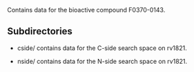 Contains data for the bioactive compound F0370-0143.

## Subdirectories

- cside/ contains data for the C-side search space on rv1821.

- nside/ contains data for the N-side search space on rv1821.

